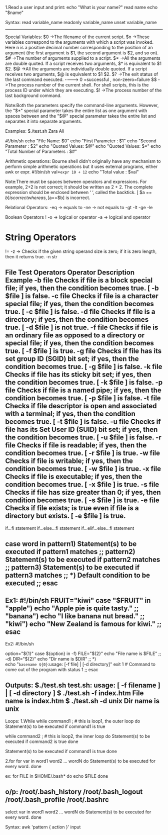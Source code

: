 1.Read a user input and print:
echo "What is your name?"
read name
echo "$name"

Syntax:
read variable_name
readonly variable_name
unset variable_name
__________________________________
Special Variables:
$0 ->The filename of the current script.
$n ->These variables correspond to the arguments with which a script was invoked. Here n is a positive decimal number corresponding to the position of an argument (the first argument is $1, the second argument is $2, and so on).	
$# ->The number of arguments supplied to a script.
$* ->All the arguments are double quoted. If a script receives two arguments, $* is equivalent to $1 $2.
$@ ->All the arguments are individually double quoted. If a script receives two arguments, $@ is equivalent to $1 $2.
$? ->The exit status of the last command executed.   ----> 0 =successful , non-zeero=failure
$$ ->The process number of the current shell. For shell scripts, this is the process ID under which they are executing.
$! ->The process number of the last background command.

Note:Both the parameters specify the command-line arguments. However, the "$*" special parameter takes the entire list as one argument with spaces between and the "$@" special parameter takes the entire list and separates it into separate arguments.

Examples:
$./test.sh Zara Ali

#!/bin/sh
echo "File Name: $0"
echo "First Parameter : $1"
echo "Second Parameter : $2"
echo "Quoted Values: $@"
echo "Quoted Values: $*"
echo "Total Number of Parameters : $#"

Arithmetic operations:
Bourne shell didn't originally have any mechanism to perform simple arithmetic operations but it uses external programs, either awk or expr.
#!/bin/sh
val=`expr 10 + 12`
echo "Total value : $val"

Note:There must be spaces between operators and expressions. For example, 2+2 is not correct; it should be written as 2 + 2.
The complete expression should be enclosed between ‘ ‘, called the backtick.
[ $a == $b ] is correct whereas, [$a==$b] is incorrect.

Relational Operators:
-eq -> equals to
-ne -> not equals to
-gt
-lt
-ge
-le

Boolean Operators
!
-o -> logical or operator
-a -> logical and operator

String Operators
=
!=
-z -> 	Checks if the given string operand size is zero; if it is zero length, then it returns true.
-n
str

File Test Operators
Operator Description	Example
-b file	Checks if file is a block special file; if yes, then the condition becomes true.	[ -b $file ] is false.
-c file	Checks if file is a character special file; if yes, then the condition becomes true.	[ -c $file ] is false.
-d file	Checks if file is a directory; if yes, then the condition becomes true.	[ -d $file ] is not true.
-f file	Checks if file is an ordinary file as opposed to a directory or special file; if yes, then the condition becomes true.	[ -f $file ] is true.
-g file	Checks if file has its set group ID (SGID) bit set; if yes, then the condition becomes true.	[ -g $file ] is false.
-k file	Checks if file has its sticky bit set; if yes, then the condition becomes true.	[ -k $file ] is false.
-p file	Checks if file is a named pipe; if yes, then the condition becomes true.	[ -p $file ] is false.
-t file	Checks if file descriptor is open and associated with a terminal; if yes, then the condition becomes true.	[ -t $file ] is false.
-u file	Checks if file has its Set User ID (SUID) bit set; if yes, then the condition becomes true.	[ -u $file ] is false.
-r file	Checks if file is readable; if yes, then the condition becomes true.	[ -r $file ] is true.
-w file	Checks if file is writable; if yes, then the condition becomes true.	[ -w $file ] is true.
-x file	Checks if file is executable; if yes, then the condition becomes true.	[ -x $file ] is true.
-s file	Checks if file has size greater than 0; if yes, then condition becomes true.	[ -s $file ] is true.
-e file	Checks if file exists; is true even if file is a directory but exists.	[ -e $file ] is true.
---------------------------------------------------------------------------------------------------------------------------------------

if...fi statement
if...else...fi statement
if...elif...else...fi statement

case word in
   pattern1)
      Statement(s) to be executed if pattern1 matches
      ;;
   pattern2)
      Statement(s) to be executed if pattern2 matches
      ;;
   pattern3)
      Statement(s) to be executed if pattern3 matches
      ;;
   *)
     Default condition to be executed
     ;;
esac
---------------------------------------------------------------------------------------------------------------
Ex1:
#!/bin/sh
FRUIT="kiwi"
case "$FRUIT" in
   "apple") echo "Apple pie is quite tasty." 
   ;;
   "banana") echo "I like banana nut bread." 
   ;;
   "kiwi") echo "New Zealand is famous for kiwi." 
   ;;
esac
------------------------------------------------------------------------------------------------------------------------
Ex2:
#!/bin/sh

option="${1}" 
case ${option} in 
   -f) FILE="${2}" 
      echo "File name is $FILE"
      ;; 
   -d) DIR="${2}" 
      echo "Dir name is $DIR"
      ;; 
   *)  
      echo "`basename ${0}`:usage: [-f file] | [-d directory]" 
      exit 1 # Command to come out of the program with status 1
      ;; 
esac 

Outputs:
$./test.sh
test.sh: usage: [ -f filename ] | [ -d directory ]
$ ./test.sh -f index.htm
File name is index.htm
$ ./test.sh -d unix
Dir name is unix
------------------------------------------------------------------------------------------------------------------------
Loops:
1.While
while command1 ; # this is loop1, the outer loop
do
   Statement(s) to be executed if command1 is true

   while command2 ; # this is loop2, the inner loop
   do
      Statement(s) to be executed if command2 is true
   done

   Statement(s) to be executed if command1 is true
done

2.for
for var in word1 word2 ... wordN
do
   Statement(s) to be executed for every word.
done

ex:
for FILE in $HOME/.bash*
do
   echo $FILE
done

o/p:
/root/.bash_history
/root/.bash_logout
/root/.bash_profile
/root/.bashrc
--------------------------------------------------------
select var in word1 word2 ... wordN
do
   Statement(s) to be executed for every word.
done

Syntax:
awk 'pattern { action }' input

